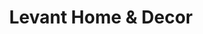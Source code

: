 ---
title: "Levant Home & Decor"
url: /polokwane/levant-home-and-decor/
shop: interior decoration
---